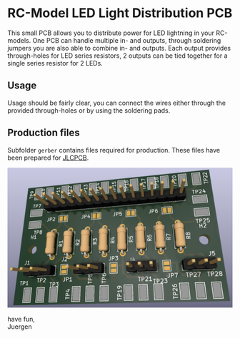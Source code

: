# RC-Model LED Light Distribution PCB

This small PCB allows you to distribute power for LED lightning in your RC-models. One PCB can handle multiple in- and outputs, through soldering jumpers you are also able to combine in- and outputs. Each output provides through-holes for LED series resistors, 2 outputs can be tied together for a single series resistor for 2 LEDs.  

## Usage
Usage should be fairly clear, you can connect the wires either through the provided through-holes or by using the soldering pads.  

## Production files
Subfolder `gerber` contains files required for production. These files have been prepared for [JLCPCB](https://jlcpcb.com/).  

![Top side of the PCB](https://github.com/juepi/RC-LightDistribution/blob/main/images/RC-LightDistribution.jpg?raw=true)


have fun,  
Juergen
